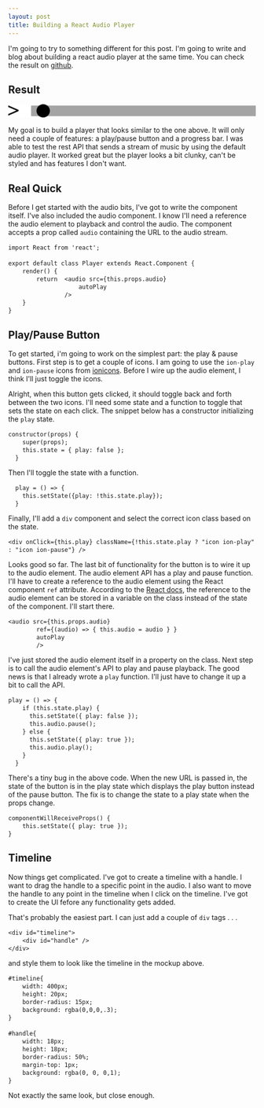 ```yaml
---
layout: post
title: Building a React Audio Player
---
```


I'm going to try to something different for this post. I'm going to write and blog about building a react audio player at the same time. You can check the result on [github](https://github.com/maestroh/streamer).

## Result
![Player](/img/player.png)

My goal is to build a player that looks similar to the one above. It will only need a couple of features: a play/pause button and a progress bar. I was able to test the rest API that sends a stream of music by using the default audio player. It worked great but the player looks a bit clunky, can't be styled and has features I don't want.

## Real Quick
Before I get started with the audio bits, I've got to write the component itself. I've also included the audio component. I know I'll need a reference the audio element to playback and control the audio. The component accepts a prop called `audio` containing the URL to the audio stream.

```
import React from 'react';

export default class Player extends React.Component {
    render() {
        return  <audio src={this.props.audio}
                    autoPlay
                />
    }
}
```

## Play/Pause Button
To get started, i'm going to work on the simplest part: the play & pause buttons. First step is to get a couple of icons. I am going to use the `ion-play` and `ion-pause` icons from [ionicons](http://http://ionicons.com/). Before I wire up the audio element, I think I'll just toggle the icons.

Alright, when this button gets clicked, it should toggle back and forth between the two icons. I'll need some state and a function to toggle that sets the state on each click. The snippet below has a constructor initializing the `play` state.

```
constructor(props) {
    super(props);
    this.state = { play: false };
  }
```
Then I'll toggle the state with a function.

```
  play = () => {
    this.setState({play: !this.state.play});
  }
```
Finally, I'll add a `div` component and select the correct icon class based on the state.

```
<div onClick={this.play} className={!this.state.play ? "icon ion-play" : "icon ion-pause"} />
```
Looks good so far. The last bit of functionality for the button is to wire it up to the audio element. The audio element API has a play and pause function. I'll have to create a reference to the audio element using the React component `ref` attribute. According to the [React docs](https://facebook.github.io/react/docs/refs-and-the-dom.html), the reference to the audio element can be stored in a variable on the class instead of the state of the component. I'll start there.

```
<audio src={this.props.audio}
        ref={(audio) => { this.audio = audio } }
        autoPlay
        />
```
I've just stored the audio element itself in a property on the class. Next step is to call the audio element's API to play and pause playback. The good news is that I already wrote a `play` function. I'll just have to change it up a bit to call the API.

```
play = () => {
    if (this.state.play) {
      this.setState({ play: false });
      this.audio.pause();
    } else {
      this.setState({ play: true });
      this.audio.play();
    }
  }
```

There's a tiny bug in the above code. When the new URL is passed in, the state of the button is in the play state which displays the play button instead of the pause button. The fix is to change the state to a play state when the props change.

```
componentWillReceiveProps() {
    this.setState({ play: true });
}
```
## Timeline

Now things get complicated. I've got to create a timeline with a handle. I want to drag the handle to a specific point in the audio. I also want to move the handle to any point in the timeline when I click on the timeline. I've got to create the UI fefore any functionality gets added. 

That's probably the easiest part. I can just add a couple of `div` tags . . .

```
<div id="timeline">
    <div id="handle" />
</div>
```

and style them to look like the timeline in the mockup above.

```
#timeline{
    width: 400px;
    height: 20px;
    border-radius: 15px;
    background: rgba(0,0,0,.3);
}

#handle{
	width: 18px;
	height: 18px;
	border-radius: 50%;
	margin-top: 1px;
	background: rgba(0, 0, 0,1);
}
```

Not exactly the same look, but close enough.
